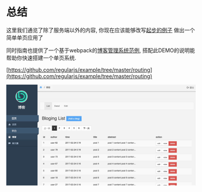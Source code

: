 # 总结

这里我们通览了除了服务端以外的内容, 你现在应该能够改写[起步的例子](../start.md) 做出一个简单单页应用了

同时指南也提供了一个基于webpack的[博客管理系统范例](https://github.com/regularjs/example/tree/master/routing), 搭配此DEMO的说明能帮助你快速搭建一个单页系统.


[https://github.com/regularjs/example/tree/master/routing](https://github.com/regularjs/example/tree/master/routing)


<a href='https://github.com/regularjs/example/tree/master/routing'>![博客](../../assets/blog.png)</a>